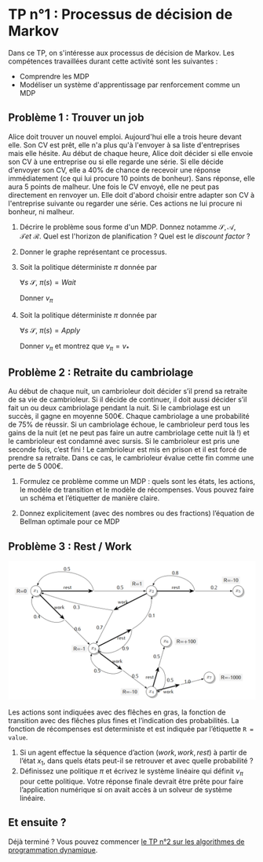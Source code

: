 # TP n°1 : Processus de décision de Markov

Dans ce TP, on s'intéresse aux processus de décision de Markov. Les compétences travaillées durant cette activité sont les suivantes :

- Comprendre les MDP
- Modéliser un système d'apprentissage par renforcement comme un MDP

## Problème 1 : Trouver un job

Alice doit trouver un nouvel emploi. Aujourd'hui elle a trois heure devant elle. Son CV est prêt, elle n'a plus qu'à l'envoyer à sa liste d'entreprises mais elle hésite. Au début de chaque heure, Alice doit décider si elle envoie son CV à une entreprise ou si elle regarde une série. Si elle décide d'envoyer son CV, elle a 40% de chance de recevoir une réponse immédiatement (ce qui lui procure 10 points de bonheur). Sans réponse, elle aura 5 points de malheur. Une fois le CV envoyé, elle ne peut pas directement en renvoyer un. Elle doit d'abord choisir entre adapter son CV à l'entreprise suivante ou regarder une série. Ces actions ne lui procure ni bonheur, ni malheur.

1. Décrire le problème sous forme d'un MDP. Donnez notamme $\mathcal{S}, \mathcal{A}, \mathcal{T} et\ \mathcal{R}$. Quel est l'horizon de planification ? Quel est le _discount factor_ ?
2. Donner le graphe représentant ce processus.
3. Soit la politique déterministe $\pi$ donnée par

   $\forall s \ \mathcal{S},\ \pi(s) = Wait$

   Donner $v_{\pi}$

4. Soit la politique déterministe $\pi$ donnée par

   $\forall s \ \mathcal{S},\ \pi(s) = Apply$

   Donner $v_{\pi}$ et montrez que $v_{\pi} = v_{*}$

## Problème 2 : Retraite du cambriolage

Au début de chaque nuit, un cambrioleur doit décider s’il prend sa retraite de sa vie de cambrioleur. Si il
décide de continuer, il doit aussi décider s’il fait un ou deux cambriolage pendant la nuit. Si le cambriolage
est un succès, il gagne en moyenne 500€. Chaque cambriolage a une probabilité de 75% de réussir. Si un
cambriolage échoue, le cambrioleur perd tous les gains de la nuit (et ne peut pas faire un autre cambriolage
cette nuit là !) et le cambrioleur est condamné avec sursis. Si le cambrioleur est pris une seconde fois, c’est
fini ! Le cambrioleur est mis en prison et il est forcé de prendre sa retraite. Dans ce cas, le cambrioleur
évalue cette fin comme une perte de 5 000€.

1. Formulez ce problème comme un MDP : quels sont les états, les actions, le modèle de transition et le modèle de récompenses. Vous pouvez faire un schéma et l’étiquetter de manière claire.

2. Donnez explicitement (avec des nombres ou des fractions) l’équation de Bellman optimale pour ce MDP

## Problème 3 : Rest / Work

![width:500](./graph_exo_mdp.png)

Les actions sont indiquées avec des flêches en gras, la fonction de transition avec des flêches plus fines et
l’indication des probabilités. La fonction de récompenses est deterministe et est indiquée par l’étiquette `R = value`.

1. Si un agent effectue la séquence d’action $(work,work,rest)$ à partir de l’état $x_1$, dans quels états peut-il se retrouver et avec quelle probabilité ?
2. Définissez une politique $\pi$ et écrivez le système linéaire qui définit $v_{\pi}$ pour cette politique. Votre réponse finale devrait être prête pour faire l’application numérique si on avait accès à un solveur de système linéaire.

## Et ensuite ?

Déjà terminé ? Vous pouvez commencer [le TP n°2 sur les algorithmes de programmation dynamique](../TP2-ModelBased/README.md).
